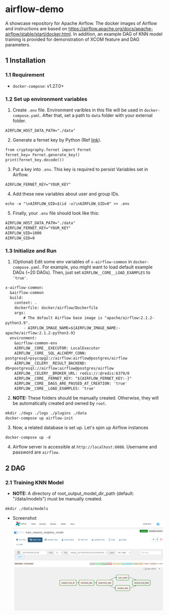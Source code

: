 # airflow-demo
A showcase repository for Apache Airflow. The docker images of Airflow and instructions are based on https://airflow.apache.org/docs/apache-airflow/stable/start/docker.html. In addition, an example DAG of KNN model training is provided for demonstration of XCOM feature and DAG parameters.

## 1 Installation

### 1.1 Requirement
- `docker-compose`: v1.27.0+

### 1.2 Set up environment variables
1. Create `.env` file. Environment varibles in this file will be used in `docker-compose.yaml`. After that, set a path to `data` folder with your external folder.
```
AIRFLOW_HOST_DATA_PATH="./data"
```
2. Generate a fernet key by Python (Ref [link](https://airflow.apache.org/docs/apache-airflow/stable/security/secrets/fernet.html#generating-fernet-key)).
```
from cryptography.fernet import Fernet
fernet_key= Fernet.generate_key()
print(fernet_key.decode())
```
3. Put a key into `.env`. This key is required to persist Variables set in Airflow.
```
AIRFLOW_FERNET_KEY="YOUR_KEY"
```
4. Add these new variables about user and group IDs.
```
echo -e "\nAIRFLOW_UID=$(id -u)\nAIRFLOW_GID=0" >> .env
```
5. Finally, your `.env` file should look like this:
```
AIRFLOW_HOST_DATA_PATH="./data"
AIRFLOW_FERNET_KEY="YOUR_KEY"
AIRFLOW_UID=1000
AIRFLOW_GID=0
```

### 1.3 Initialize and Run
1. (Optional) Edit some env variables of `x-airflow-common` in `docker-compose.yaml`. For example, you might want to load default example DAGs (~20 DAGs). Then, just set `AIRFLOW__CORE__LOAD_EXAMPLES` to `'true'`.
```
x-airflow-common:
  &airflow-common
  build:
    context: .
    dockerfile: docker/airflow/Dockerfile
    args:
        # The default Airflow base image is "apache/airflow:2.1.2-python3.9".
        - AIRFLOW_IMAGE_NAME=${AIRFLOW_IMAGE_NAME:-apache/airflow:2.1.2-python3.9}
  environment:
    &airflow-common-env
    AIRFLOW__CORE__EXECUTOR: LocalExecutor
    AIRFLOW__CORE__SQL_ALCHEMY_CONN: postgresql+psycopg2://airflow:airflow@postgres/airflow
    AIRFLOW__CELERY__RESULT_BACKEND: db+postgresql://airflow:airflow@postgres/airflow
    AIRFLOW__CELERY__BROKER_URL: redis://:@redis:6379/0
    AIRFLOW__CORE__FERNET_KEY: "${AIRFLOW_FERNET_KEY:-}"
    AIRFLOW__CORE__DAGS_ARE_PAUSED_AT_CREATION: 'true'
    AIRFLOW__CORE__LOAD_EXAMPLES: 'true'
```
2. **NOTE:** These folders should be manually created. Otherwise, they will be automatically created and owned by `root`.
```
mkdir ./dags ./logs ./plugins ./data
docker-compose up airflow-init
```
3. Now, a related database is set up. Let's spin up Airflow instances
```
docker-compose up -d
```
4. Airflow server is accessible at `http://localhost:8080`. Username and password are `airflow`.

## 2 DAG
### 2.1 Training KNN Model
- **NOTE:** A directory of root_output_model_dir_path (default: "/data/models") must be manually created.
```
mkdir ./data/models
```
- Screenshot
![Alt text](./screenshots/dag_train_knn_model.png?raw=true)